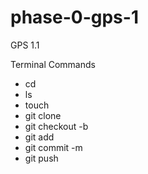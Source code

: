 # phase-0-gps-1
GPS 1.1

Terminal Commands

- cd
- ls
- touch
- git clone
- git checkout -b
- git add
- git commit -m
- git push